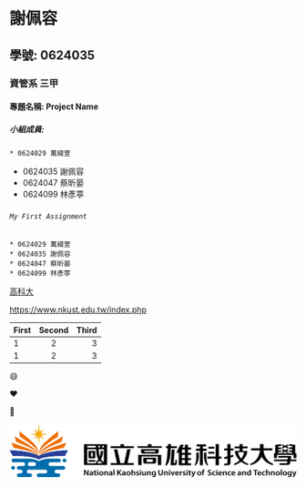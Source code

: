 # 謝佩容

## 學號: 0624035

### 資管系 三甲

#### 專題名稱: Project Name

##### 小組成員:
`* 0624029 萬緯萱`
* 0624035 謝佩容
* 0624047 蔡昕晏
* 0624099 林彥葶

###### `My First Assignment`


```
* 0624029 萬緯萱
* 0624035 謝佩容
* 0624047 蔡昕晏
* 0624099 林彥葶
```

[高科大](https://www.nkust.edu.tw/index.php)

<https://www.nkust.edu.tw/index.php>

| First | Second | Third |
|:------|:------:|------:|
|1 | 2 | 3   |
|1 | 2 | 3   |

:smile:

:heart:

:hamster:

![NKUST](nkust.png "第一科大logo")
